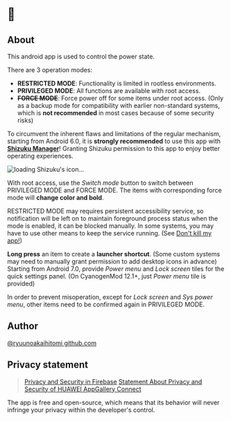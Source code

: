 # 📇

## About

This android app is used to control the power state.

There are 3 operation modes:
* **RESTRICTED MODE**: Functionality is limited in rootless environments.
* **PRIVILEGED MODE**: All functions are available with root access.
* **~~FORCE MODE~~**: Force power off for some items under root access. 
  (Only as a backup mode for compatibility with earlier non-standard systems, which is **not recommended** in most cases because of some security risks)

To circumvent the inherent flaws and limitations of the regular mechanism, starting from Android 6.0, it is **strongly recommended** to use this app with [**Shizuku Manager**](https://shizuku.rikka.app/zh-hans/download.html)! Granting Shizuku permission to this app to enjoy better operating experiences.

![`loading Shizuku's icon...`](https://shizuku.rikka.app/logo.png)

With root access, use the *Switch mode* button to switch between PRIVILEGED MODE and FORCE MODE. The items with corresponding force mode will **change color and bold**.

RESTRICTED MODE may requires persistent accessibility service, so notification will be left on to maintain foreground process status when the mode is enabled, it can be blocked manually. In some systems, you may have to use other means to keep the service running. (See [Don't kill my app!](https://dontkillmyapp.com))

**Long press** an item to create a **launcher shortcut**. (Some custom systems may need to manually grant permission to add desktop icons in advance) Starting from Android 7.0, provide *Power menu* and *Lock screen* tiles for the quick settings panel. (On CyanogenMod 12.1+, just *Power menu* tile is provided)

In order to prevent misoperation, except for *Lock screen* and *Sys power menu*, other items need to be confirmed again in PRIVILEGED MODE.

## Author
[@ryuunoakaihitomi github.com](https://github.com/ryuunoakaihitomi)

## Privacy statement
> [Privacy and Security in Firebase](https://firebase.google.com/support/privacy)
> [Statement About Privacy and Security of HUAWEI AppGallery Connect](https://developer.huawei.com/consumer/en/doc/app/10128)

The app is free and open-source, which means that its behavior will never infringe your privacy within the developer's control.